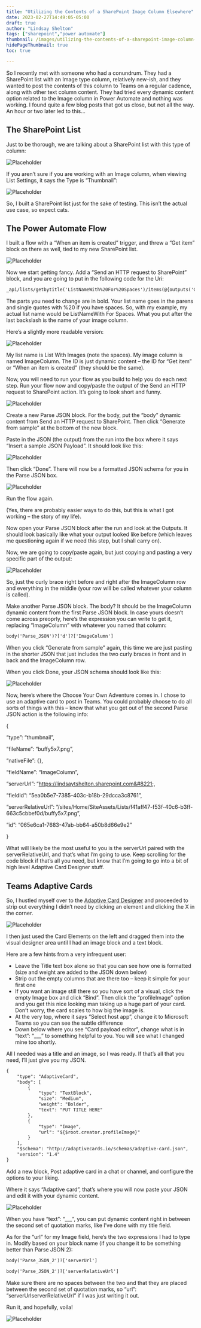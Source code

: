 ```yaml
---
title: "Utilizing the Contents of a SharePoint Image Column Elsewhere"
date: 2023-02-27T14:49:05-05:00
draft: true
author: "Lindsay Shelton"
tags: ["sharepoint","power automate"]
thumbnail: /images/utilizing-the-contents-of-a-sharepoint-image-column-elsewhere12.png
hidePageThumbnail: true
toc: true

---
```


So I recently met with someone who had a conundrum. They had a SharePoint list with an Image type column, relatively new-ish, and they wanted to post the contents of this column to Teams on a regular cadence, along with other text column content. They had tried every dynamic content option related to the Image column in Power Automate and nothing was working. I found quite a few blog posts that got us close, but not all the way. An hour or two later led to this…

## The SharePoint List
Just to be thorough, we are talking about a SharePoint list with this type of column:

![Placeholder](/images/utilizing-the-contents-of-a-sharepoint-image-column-elsewhere1.png)

If you aren’t sure if you are working with an Image column, when viewing List Settings, it says the Type is “Thumbnail”:

![Placeholder](/images/utilizing-the-contents-of-a-sharepoint-image-column-elsewhere2.png)

So, I built a SharePoint list just for the sake of testing. This isn’t the actual use case, so expect cats.

## The Power Automate Flow
I built a flow with a “When an item is created” trigger, and threw a “Get item” block on there as well, tied to my new SharePoint list.

![Placeholder](/images/utilizing-the-contents-of-a-sharepoint-image-column-elsewhere3.png)

Now we start getting fancy. Add a “Send an HTTP request to SharePoint” block, and you are going to put in the following code for the Uri:

```html
_api/lists/getbytitle('ListNameWith%20For%20Spaces')/items(@{outputs('Get_item')?['body/ID']})/ColumnName
````

The parts you need to change are in bold. Your list name goes in the parens and single quotes with %20 if you have spaces. So, with my example, my actual list name would be ListNameWith For Spaces. What you put after the last backslash is the name of your image column.

Here’s a slightly more readable version:

![Placeholder](/images/utilizing-the-contents-of-a-sharepoint-image-column-elsewhere4.png)

My list name is List With Images (note the spaces). My image column is named ImageColumn. The ID is just dynamic content – the ID for “Get item” or “When an item is created” (they should be the same).

Now, you will need to run your flow as you build to help you do each next step. Run your flow now and copy/paste the output of the Send an HTTP request to SharePoint action. It’s going to look short and funny.

![Placeholder](/images/utilizing-the-contents-of-a-sharepoint-image-column-elsewhere5.png)

Create a new Parse JSON block. For the body, put the “body” dynamic content from Send an HTTP request to SharePoint. Then click “Generate from sample” at the bottom of the new block.

Paste in the JSON (the output) from the run into the box where it says “Insert a sample JSON Payload”. It should look like this:

![Placeholder](/images/utilizing-the-contents-of-a-sharepoint-image-column-elsewhere6.png)

Then click “Done”. There will now be a formatted JSON schema for you in the Parse JSON box.

![Placeholder](/images/utilizing-the-contents-of-a-sharepoint-image-column-elsewhere7.png)

Run the flow again.

(Yes, there are probably easier ways to do this, but this is what I got working – the story of my life).

Now open your Parse JSON block after the run and look at the Outputs. It should look basically like what your output looked like before (which leaves me questioning again if we need this step, but I shall carry on).

Now, we are going to copy/paste again, but just copying and pasting a very specific part of the output:

![Placeholder](/images/utilizing-the-contents-of-a-sharepoint-image-column-elsewhere8.png)

So, just the curly brace right before and right after the ImageColumn row and everything in the middle (your row will be called whatever your column is called).

Make another Parse JSON block. The body? It should be the ImageColumn dynamic content from the first Parse JSON block. In case yours doesn’t come across preoprly, here’s the expression you can write to get it, replacing “ImageColumn” with whatever you named that column:

```html
body('Parse_JSON')?['d']?['ImageColumn']
````

When you click “Generate from sample” again, this time we are just pasting in the shorter JSON that just includes the two curly braces in front and in back and the ImageColumn row.

When you click Done, your JSON schema should look like this:

![Placeholder](/images/utilizing-the-contents-of-a-sharepoint-image-column-elsewhere9.png)

Now, here’s where the Choose Your Own Adventure comes in. I chose to use an adaptive card to post in Teams. You could probably choose to do all sorts of things with this – know that what you get out of the second Parse JSON action is the following info:

{

  “type”: “thumbnail”,

  “fileName”: “buffy5x7.png”,

  “nativeFile”: {},

  “fieldName”: “ImageColumn”,

  “serverUrl”: “https://lindsaytshelton.sharepoint.com&#8221;,

  “fieldId”: “5ea0b5e7-7385-403c-b18b-29dcca3c8761”,

  “serverRelativeUrl”: “/sites/Home/SiteAssets/Lists/f41aff47-f53f-40c6-b3ff-663c5cbbef0d/buffy5x7.png”,

  “id”: “065e6ca1-7683-47ab-bb64-a50b8d66e9e2”

}

What will likely be the most useful to you is the serverUrl paired with the serverRelativeUrl, and that’s what I’m going to use. Keep scrolling for the code block if that’s all you need, but know that I’m going to go into a bit of high level Adaptive Card Designer stuff.

## Teams Adaptive Cards
So, I hustled myself over to the <a href="https://adaptivecards.io/designer/">Adaptive Card Designer</a> and proceeded to strip out everything I didn’t need by clicking an element and clicking the X in the corner.

![Placeholder](/images/utilizing-the-contents-of-a-sharepoint-image-column-elsewhere10.png)

I then just used the Card Elements on the left and dragged them into the visual designer area until I had an image block and a text block.

Here are a few hints from a very infrequent user:

- Leave the Title text box alone so that you can see how one is formatted (size and weight are added to the JSON down below)
- Strip out the empty columns that are there too – keep it simple for your first one
- If you want an image still there so you have sort of a visual, click the empty Image box and click “Bind”. Then click the “profileImage” option and you get this nice looking man taking up a huge part of your card. Don’t worry, the card scales to how big the image is.
- At the very top, where it says “Select host app”, change it to Microsoft Teams so you can see the subtle difference
- Down below where you see “Card payload editor”, change what is in “text”: “___” to something helpful to you. You will see what I changed mine too shortly.

All I needed was a title and an image, so I was ready. If that’s all that you need, I’ll just give you my JSON.

```html
{
    "type": "AdaptiveCard",
    "body": [
        {
            "type": "TextBlock",
            "size": "Medium",
            "weight": "Bolder",
            "text": "PUT TITLE HERE"
        },
        {
            "type": "Image",
            "url": "${$root.creator.profileImage}"
        }
    ],
    "$schema": "http://adaptivecards.io/schemas/adaptive-card.json",
    "version": "1.4"
}
````

Add a new block, Post adaptive card in a chat or channel, and configure the options to your liking.

Where it says “Adaptive card”, that’s where you will now paste your JSON and edit it with your dynamic content.

![Placeholder](/images/utilizing-the-contents-of-a-sharepoint-image-column-elsewhere11.png)

When you have “text”: “___”, you can put dynamic content right in between the second set of quotation marks, like I’ve done with my title field.

As for the “url” for my Image field, here’s the two expressions I had to type in. Modify based on your block name (if you change it to be something better than Parse JSON 2):

```html
body('Parse_JSON_2')?['serverUrl']
````
```html
body('Parse_JSON_2')?['serverRelativeUrl']
````

Make sure there are no spaces between the two and that they are placed between the second set of quotation marks, so “url”: “serverUrlserverRelativeUrl” if I was just writing it out.

Run it, and hopefully, voila!

![Placeholder](/images/utilizing-the-contents-of-a-sharepoint-image-column-elsewhere12.png)
